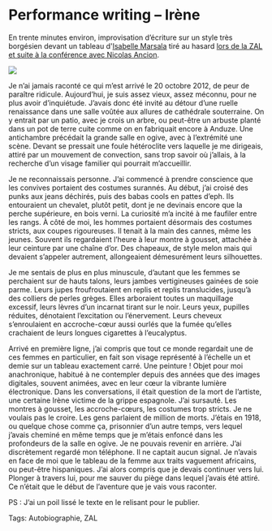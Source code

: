 # Performance writing – Irène

En trente minutes environ, improvisation d’écriture sur un style très borgésien devant un tableau d'[Isabelle Marsala](http://www.isabelle-marsala.fr/) tiré au hasard [lors de la ZAL et suite à la conférence avec Nicolas Ancion](/2012/10/21/la-tragique-tragedie-du-livre/).

![](https://tcrouzet.com/images_tc/2012/10/da71c63c1ac611e2a94522000a1d03ab_7-450x450.jpg)

Je n’ai jamais raconté ce qui m’est arrivé le 20 octobre 2012, de peur de paraître ridicule. Aujourd’hui, je suis assez vieux, assez méconnu, pour ne plus avoir d’inquiétude. J’avais donc été invité au détour d’une ruelle renaissance dans une salle voûtée aux allures de cathédrale souterraine. On y entrait par un patio, avec je crois un arbre, ou peut-être un arbuste planté dans un pot de terre cuite comme on en fabriquait encore à Anduze. Une antichambre précédait la grande salle en ogive, avec à l’extrémité une scène. Devant se pressait une foule hétéroclite vers laquelle je me dirigeais, attiré par un mouvement de convection, sans trop savoir où j’allais, à la recherche d’un visage familier qui pourrait m’accueillir.

Je ne reconnaissais personne. J’ai commencé à prendre conscience que les convives portaient des costumes surannés. Au début, j’ai croisé des punks aux jeans déchirés, puis des babas cools en pattes d’eph. Ils entouraient un chevalet, plutôt petit, dont je ne devinais encore que la perche supérieure, en bois verni. La curiosité m’a incité à me faufiler entre les rangs. À côté de moi, les hommes portaient désormais des costumes stricts, aux coupes rigoureuses. Il tenait à la main des cannes, même les jeunes. Souvent ils regardaient l’heure à leur montre à gousset, attachée à leur ceinture par une chaîne d’or. Des chapeaux, de style melon mais qui devaient s’appeler autrement, allongeaient démesurément leurs silhouettes.

Je me sentais de plus en plus minuscule, d’autant que les femmes se perchaient sur de hauts talons, leurs jambes vertigineuses gainées de soie parme. Leurs jupes froufroutaient en replis et replis translucides, jusqu’à des colliers de perles grèges. Elles arboraient toutes un maquillage excessif, leurs lèvres d’un incarnat tirant sur le noir. Leurs yeux, pupilles réduites, dénotaient l’excitation ou l’énervement. Leurs cheveux s’enroulaient en accroche-cœur aussi ourlés que la fumée qu’elles crachaient de leurs longues cigarettes à l’eucalyptus.

Arrivé en première ligne, j’ai compris que tout ce monde regardait une de ces femmes en particulier, en fait son visage représenté à l’échelle un et demie sur un tableau exactement carré. Une peinture ! Objet pour moi anachronique, habitué à ne contempler depuis des années que des images digitales, souvent animées, avec en leur cœur la vibrante lumière électronique. Dans les conversations, il était question de la mort de l’artiste, une certaine Irène victime de la grippe espagnole. J’ai sursauté. Les montres à gousset, les accroche-cœurs, les costumes trop stricts. Je ne voulais pas le croire. Les gens parlaient de million de morts. J’étais en 1918, ou quelque chose comme ça, prisonnier d’un autre temps, vers lequel j’avais cheminé en même temps que je m’étais enfoncé dans les profondeurs de la salle en ogive. Je ne pouvais revenir en arrière. J’ai discrètement regardé mon téléphone. Il ne captait aucun signal. Je n’avais en face de moi que le tableau de la femme aux traits vaguement africains, ou peut-être hispaniques. J’ai alors compris que je devais continuer vers lui. Plonger à travers lui, pour me sauver du piège dans lequel j’avais été attiré. Ce n’était que le début de l’aventure que je vais vous raconter.

PS : J’ai un poil lissé le texte en le relisant pour le publier.

Tags: Autobiographie, ZAL